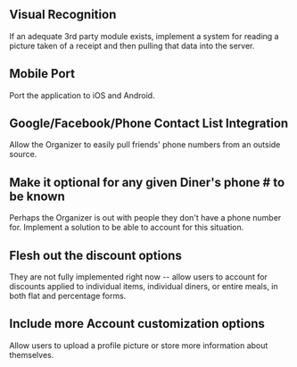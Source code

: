 ## Visual Recognition

If an adequate 3rd party module exists, implement a system for reading a picture taken of a receipt
and then pulling that data into the server.

## Mobile Port

Port the application to iOS and Android.

## Google/Facebook/Phone Contact List Integration

Allow the Organizer to easily pull friends' phone numbers from an outside source.

## Make it optional for any given Diner's phone # to be known

Perhaps the Organizer is out with people they don't have a phone number for. Implement a solution
to be able to account for this situation.

## Flesh out the discount options

They are not fully implemented right now -- allow users to account for discounts applied to
individual items, individual diners, or entire meals, in both flat and percentage forms.

## Include more Account customization options

Allow users to upload a profile picture or store more information about themselves.
